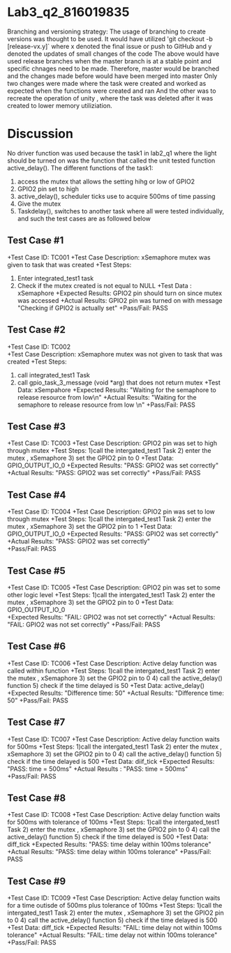 # Lab3_q2_816019835
Branching and versioning strategy:
The usage of branching to create versions was thought to be used.
It would have utilized 'git checkout -b [release-vx.y]`
where x denoted the final issue or push to GitHub
and y denoted the updates of small changes of the code
The above would have used release branches when the master branch is at a stable point and specific chnages need to be made.
Therefore, master would be branched and the changes made before would have been merged into master 
Only two changes were made where the task were created and worked as expected when the functions were created and ran
And the other was to recreate the operation of unity , where the task was deleted after it was created to lower memory utiliziation.

# Discussion 
No driver function was used because the task1 in lab2_q1 where the light should be turned on was the function that called the unit tested function active_delay().
The different functions of the task1:
1. access the mutex that allows the setting hihg or low of GPIO2
1. GPIO2 pin set to high
2. active_delay(), scheduler ticks use to acquire 500ms of time passing
3. Give the mutex
4. Taskdelay(), switches to another task
where all were tested individually, and such the test cases are as followed below

## Test Case #1
+Test Case ID: TC001
+Test Case Description: xSemaphore mutex was given to task that was created
+Test Steps: 
1) Enter integrated_test1 task
2) Check if the mutex created is not equal to NULL
+Test Data	: xSemaphore
+Expected Results: GPIO2 pin should turn on since mutex was accessed
+Actual Results: GPIO2 pin was turned on with message "Checking if GPIO2 is actually set"
+Pass/Fail: PASS

## Test Case #2
+Test Case ID: TC002	
+Test Case Description: xSemaphore mutex was not given to task that was created
+Test Steps:
1) call integrated_test1 Task
2) call gpio_task_3_message (void *arg) that does not return mutex
+Test Data: xSempahore
+Expected Results: "Waiting for the semaphore to release resource from low\n"
+Actual Results: "Waiting for the semaphore to release resource from low \n"
+Pass/Fail: PASS

## Test Case #3
+Test Case ID: TC003
+Test Case Description: GPIO2 pin was set to high through mutex
+Test Steps:
1)call the intergated_test1 Task
2) enter the mutex , xSemaphore
3) set the GPIO2 pin to 0
+Test Data: GPIO_OUTPUT_IO_0
+Expected Results: "PASS: GPIO2 was set correctly"
+Actual Results: "PASS: GPIO2 was set correctly"
+Pass/Fail: PASS

## Test Case #4
+Test Case ID: TC004
+Test Case Description: GPIO2 pin was set to low through mutex
+Test Steps:
1)call the intergated_test1 Task
2) enter the mutex , xSemaphore
3) set the GPIO2 pin to 1
+Test Data: GPIO_OUTPUT_IO_0
+Expected Results: "PASS: GPIO2 was set correctly"
+Actual Results: "PASS: GPIO2 was set correctly"	
+Pass/Fail: PASS

## Test Case #5
+Test Case ID: TC005 
+Test Case Description: GPIO2 pin was set to some other logic level
+Test Steps:
1)call the intergated_test1 Task
2) enter the mutex , xSemaphore
3) set the GPIO2 pin to 0
+Test Data: GPIO_OUTPUT_IO_0	
+Expected Results: "FAIL: GPIO2 was not set correctly"
+Actual Results: "FAIL: GPIO2 was not set correctly"
+Pass/Fail: PASS

## Test Case #6
+Test Case ID: TC006
+Test Case Description: Active delay function was called within function 
+Test Steps:
1)call the intergated_test1 Task
2) enter the mutex , xSemaphore
3) set the GPIO2 pin to 0
4) call the active_delay() function
5) check if the time delayed is 50
+Test Data: active_delay()
+Expected Results: "Difference time: 50"
+Actual Results: "Difference time: 50"
+Pass/Fail: PASS

## Test Case #7
+Test Case ID: TC007
+Test Case Description: Active delay function waits for 500ms
+Test Steps:
1)call the intergated_test1 Task
2) enter the mutex , xSemaphore
3) set the GPIO2 pin to 0
4) call the active_delay() function
5) check if the time delayed is 500
+Test Data: diif_tick
+Expected Results: "PASS: time = 500ms"	
+Actual Results : "PASS: time = 500ms"	
+Pass/Fail: PASS

## Test Case #8
+Test Case ID: TC008
+Test Case Description: Active delay function waits for 500ms with tolerance of 100ms
+Test Steps:
1)call the intergated_test1 Task
2) enter the mutex , xSemaphore
3) set the GPIO2 pin to 0
4) call the active_delay() function
5) check if the time delayed is 500
+Test Data: diff_tick
+Expected Results:	"PASS: time delay within 100ms tolerance"
+Actual Results: "PASS: time delay within 100ms tolerance"
+Pass/Fail: PASS


## Test Case #9
+Test Case ID: TC009
+Test Case Description: Active delay function waits for a time outisde of 500ms plus tolerance of 100ms
+Test Steps:
1)call the intergated_test1 Task
2) enter the mutex , xSemaphore
3) set the GPIO2 pin to 0
4) call the active_delay() function
5) check if the time delayed is 500
+Test Data: diff_tick
+Expected Results: "FAIL: time delay not within 100ms tolerance"
+Actual Results: "FAIL: time delay not within 100ms tolerance"
+Pass/Fail: PASS

